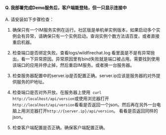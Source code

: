 #### Q. 我部署完成Demo服务后，客户端能登陆，但一只显示连接中
A. 请安装如下步骤检查：

1. 确保只有一个IM服务实例在运行。社区版是单机单实例版本，如果启动多个实例会有异常，请确保只有一个实例启动。查询实例个数方法请百度，或者直接重启机器。

2. 检查端口是否绑定失败。查看logs/wildfirechat.log 看里面是不是有异常抛出，看一下异常原因。异常原因里有bind失败就是端口被占用。需要找到使用该端口的应用并停止掉，然后重启IM服务。或者换一台服务器。

3. 检查服务器配置中的server.ip是否配置正确。server.ip应该是服务器的对外提供服务的IP地址。

4. 检查端口是否对外开放。在服务器上使用``` curl http://localhost/api/version```或使用浏览器打开```http://localhost/api/version```看看是否返回一个json。然后再在另外一台电脑上用浏览器打开```http://{server.ip}/api/version```。 看看是否返回同样的json。

5. 检查客户端配置是否正确。确保客户端配置正确。
